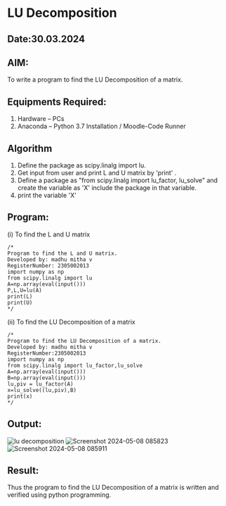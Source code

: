 # LU Decomposition 
## Date:30.03.2024
## AIM:
To write a program to find the LU Decomposition of a matrix.

## Equipments Required:
1. Hardware – PCs
2. Anaconda – Python 3.7 Installation / Moodle-Code Runner

## Algorithm
1. Define the package as scipy.linalg import lu.
2. Get input from user and print L and U matrix by 'print' .
3. Define a package as "from scipy.linalg import lu_factor, lu_solve" and create the variable as 'X' include the package in that variable.
4. print the variable 'X'


## Program:
(i) To find the L and U matrix
```
/*
Program to find the L and U matrix.
Developed by: madhu mitha v
RegisterNumber: 2305002013
import numpy as np
from scipy.linalg import lu
A=np.array(eval(input()))
P,L,U=lu(A)
print(L)
print(U)
*/
```
(ii) To find the LU Decomposition of a matrix
```
/*
Program to find the LU Decomposition of a matrix.
Developed by: madhu mitha v
RegisterNumber:2305002013
import numpy as np
from scipy.linalg import lu_factor,lu_solve
A=np.array(eval(input()))
B=np.array(eval(input()))
lu,piv = lu_factor(A)
x=lu_solve((lu,piv),B)
print(x) 
*/
```

## Output:
![lu decomposition]()
![Screenshot 2024-05-08 085823](https://github.com/Madhumitha2006/LU-Decomposition/assets/155508589/c02f32e2-e2ca-41be-aac6-d813455dcd42)
![Screenshot 2024-05-08 085911](https://github.com/Madhumitha2006/LU-Decomposition/assets/155508589/317f0821-e963-416c-805d-38b37303621d)



## Result:
Thus the program to find the LU Decomposition of a matrix is written and verified using python programming.

